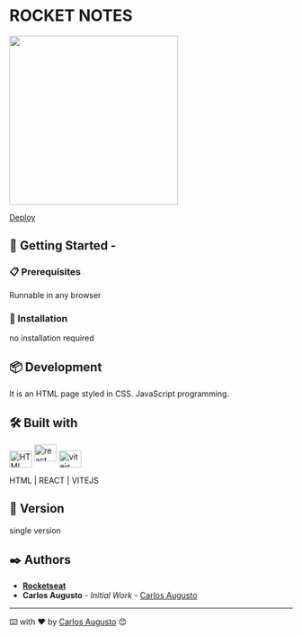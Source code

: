 # ROCKET NOTES

<img height="300px" src="https://i.imgur.com/PnnlLyM.gif">


[Deploy](https://rocketnotes-zeta.vercel.app/)

## 🚀 Getting Started -

### 📋 Prerequisites

Runnable in any browser

### 🔧 Installation

no installation required

## 📦 Development

It is an HTML page styled in CSS. JavaScript programming.

## 🛠️ Built with

<img align="center" alt="HTML" height="30" width="40" src="https://cdn.worldvectorlogo.com/logos/html-1.svg"> <img align="center " alt="react" height="30" width="40" src="https://cdn.worldvectorlogo.com/logos/react-2.svg"> <img align="center" alt="vitejs" height="30" width="40" src="https://cdn.worldvectorlogo.com/logos/vitejs.svg">


HTML | REACT | VITEJS

## 📌 Version

single version

## ✒️ Authors

- **[Rocketseat](https://www.rocketseat.com.br/)** 
- **Carlos Augusto** - _Initial Work_ - [Carlos Augusto](https://www.linkedin.com/in/carlos-augusto-dantas-frei-51502ba9/)


---

⌨️ with ❤️ by [Carlos Augusto](https://gist.github.com/Caarlos7x) 😊
